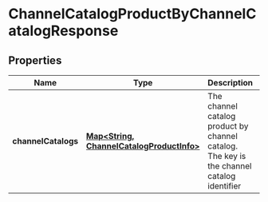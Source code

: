 
# ChannelCatalogProductByChannelCatalogResponse

## Properties
Name | Type | Description | Notes
------------ | ------------- | ------------- | -------------
**channelCatalogs** | [**Map&lt;String, ChannelCatalogProductInfo&gt;**](ChannelCatalogProductInfo.md) | The channel catalog product by channel catalog. The key is the channel catalog identifier |  [optional]



